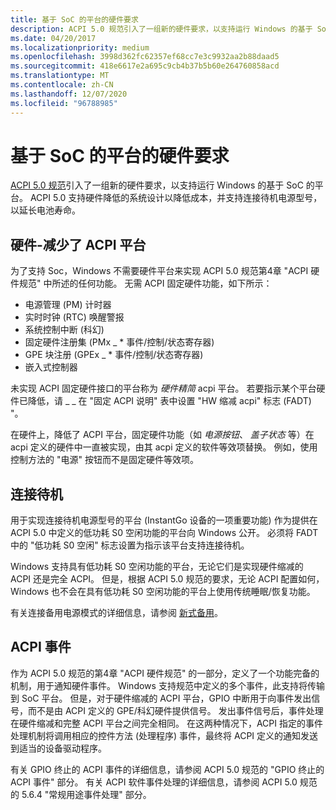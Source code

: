 ```yaml
---
title: 基于 SoC 的平台的硬件要求
description: ACPI 5.0 规范引入了一组新的硬件要求，以支持运行 Windows 的基于 SoC 的平台。
ms.date: 04/20/2017
ms.localizationpriority: medium
ms.openlocfilehash: 3998d362fc62357ef68cc7e3c9932aa2b88daad5
ms.sourcegitcommit: 418e6617e2a695c9cb4b37b5b60e264760858acd
ms.translationtype: MT
ms.contentlocale: zh-CN
ms.lasthandoff: 12/07/2020
ms.locfileid: "96788985"
---
```

# <a name="hardware-requirements-for-soc-based-platforms"></a>基于 SoC 的平台的硬件要求


[ACPI 5.0 规范](https://uefi.org/specifications)引入了一组新的硬件要求，以支持运行 Windows 的基于 SoC 的平台。 ACPI 5.0 支持硬件降低的系统设计以降低成本，并支持连接待机电源型号，以延长电池寿命。

## <a name="hardware-reduced-acpi-platforms"></a>硬件-减少了 ACPI 平台


为了支持 Soc，Windows 不需要硬件平台来实现 ACPI 5.0 规范第4章 "ACPI 硬件规范" 中所述的任何功能。 无需 ACPI 固定硬件功能，如下所示：

-   电源管理 (PM) 计时器
-   实时时钟 (RTC) 唤醒警报
-   系统控制中断 (科幻) 
-   固定硬件注册集 (PMx \_ \* 事件/控制/状态寄存器) 
-   GPE 块注册 (GPEx \_ \* 事件/控制/状态寄存器) 
-   嵌入式控制器

未实现 ACPI 固定硬件接口的平台称为 *硬件精简* acpi 平台。 若要指示某个平台硬件已降低，请 \_ \_ 在 "固定 ACPI 说明" 表中设置 "HW 缩减 acpi" 标志 (FADT) "。

在硬件上，降低了 ACPI 平台，固定硬件功能（如 *电源按钮*、 *盖子状态* 等）在 acpi 定义的硬件中一直被实现，由其 acpi 定义的软件等效项替换。 例如，使用控制方法的 "电源" 按钮而不是固定硬件等效项。

## <a name="connected-standby"></a>连接待机


用于实现连接待机电源型号的平台 (InstantGo 设备的一项重要功能) 作为提供在 ACPI 5.0 中定义的低功耗 S0 空闲功能的平台向 Windows 公开。 必须将 FADT 中的 "低功耗 S0 空闲" 标志设置为指示该平台支持连接待机。

Windows 支持具有低功耗 S0 空闲功能的平台，无论它们是实现硬件缩减的 ACPI 还是完全 ACPI。 但是，根据 ACPI 5.0 规范的要求，无论 ACPI 配置如何，Windows 也不会在具有低功耗 S0 空闲功能的平台上使用传统睡眠/恢复功能。

有关连接备用电源模式的详细信息，请参阅 [新式备用](/previous-versions/dn915061(v=vs.85))。

## <a name="acpi-events"></a>ACPI 事件


作为 ACPI 5.0 规范的第4章 "ACPI 硬件规范" 的一部分，定义了一个功能完备的机制，用于通知硬件事件。 Windows 支持规范中定义的多个事件，此支持将传输到 SoC 平台。 但是，对于硬件缩减的 ACPI 平台，GPIO 中断用于向事件发出信号，而不是由 ACPI 定义的 GPE/科幻硬件提供信号。 发出事件信号后，事件处理在硬件缩减和完整 ACPI 平台之间完全相同。 在这两种情况下，ACPI 指定的事件处理机制将调用相应的控件方法 (处理程序) 事件，最终将 ACPI 定义的通知发送到适当的设备驱动程序。

有关 GPIO 终止的 ACPI 事件的详细信息，请参阅 ACPI 5.0 规范的 "GPIO 终止的 ACPI 事件" 部分。 有关 ACPI 软件事件处理的详细信息，请参阅 ACPI 5.0 规范的 5.6.4 "常规用途事件处理" 部分。

 

